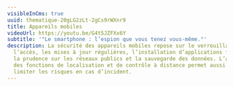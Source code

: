 ```yaml
---
visibleInCms: true
uuid: thematique-20gLG2zLt-2gCs9rWXnr9
title: Appareils mobiles
videoUrl: https://youtu.be/G4t5JZFXx6Y
subtitle: '"Le smartphone : l’espion que vous tenez vous-même."'
description: La sécurité des appareils mobiles repose sur le verrouillage de
  l’accès, les mises à jour régulières, l’installation d’applications fiables,
  la prudence sur les réseaux publics et la sauvegarde des données. L’activation
  des fonctions de localisation et de contrôle à distance permet aussi de
  limiter les risques en cas d’incident.
---
```

